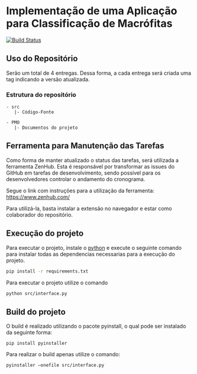 # Implementação de uma Aplicação para Classificação de Macrófitas

[![Build Status](https://travis-ci.org/leticiamazzoportela/projeto-engenharia-de-software.svg?branch=master)](https://travis-ci.org/leticiamazzoportela/projeto-engenharia-de-software)

## Uso do Repositório

Serão um total de 4 entregas. Dessa forma, a cada entrega será criada uma tag indicando a versão atualizada.

### Estrutura do repositório

```
- src
   |- Código-Fonte

- PMO
   |- Documentos do projeto
```

## Ferramenta para Manutenção das Tarefas

Como forma de manter atualizado o status das tarefas, será utilizada a ferramenta ZenHub.
Esta é responsável por transformar as issues do GitHub em tarefas de desenvolvimento, sendo possível para os desenvolvedores controlar o andamento do cronograma.

Segue o link com instruções para a utilização da ferramenta: https://www.zenhub.com/

Para utilizá-la, basta instalar a extensão no navegador e estar como colaborador do repositório.

## Execução do projeto

Para executar o projeto, instale o [python](https://www.python.org/) e execute o seguinte comando para instalar todas as dependencias necessarias para a execução do projeto.

```bash
pip install -r requirements.txt
```

Para executar o projeto utilize o comando

``` bash
python src/interface.py
```

## Build do projeto

O build é realizado utilizando o pacote pyinstall, o qual pode ser instalado da seguinte forma:

```
pip install pyinstaller
```

Para realizar o build apenas utilize o comando:

```
pyinstaller —onefile src/interface.py
```
